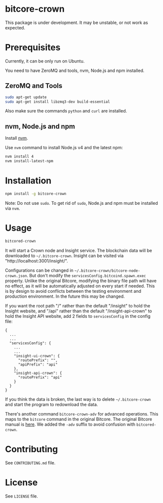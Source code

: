 bitcore-crown
=============

This package is under development. It may be unstable, or not work as expected.

Prerequisites
=============

Currently, it can be only run on Ubuntu.

You need to have ZeroMQ and tools, nvm, Node.js and npm installed.

ZeroMQ and Tools
----------------

```bash
sudo apt-get update
sudo apt-get install libzmq3-dev build-essential
```

Also make sure the commands `python` and `curl` are installed.

nvm, Node.js and npm
--------------------

Install [nvm](https://github.com/creationix/nvm).

Use `nvm` command to install Node.js v4 and the latest npm:

```bash
nvm install 4
nvm install-latest-npm
```

Installation
============

```bash
npm install -g bitcore-crown
```

Note: Do not use `sudo`. To get rid of `sudo`, Node.js and npm must be installed via `nvm`.

Usage
=====

```bash
bitcored-crown
```

It will start a Crown node and Insight service. The blockchain data will be downloaded to `~/.bitcore-crown`. Insight can be visited via "http://localhost:3001/insight/".

Configurations can be changed in `~/.bitcore-crown/bitcore-node-crown.json`. But don't modify the `servicesConfig.bitcoind.spawn.exec` property. Unlike the original Bitcore, modifying the binary file path will have no effect, as it will be automatically adjusted on every start if needed. This is by design to avoid conflicts between the testing environment and production environment. In the future this may be changed.

If you want the root path "/" rather than the default "/insight" to hold the Insight website, and "/api" rather than the default "/insight-api-crown" to hold the Insight API website, add 2 fields to `servicesConfig` in the config file:

```
{
  ...
  ...
  "servicesConfig": {
    ...
    ...
    "insight-ui-crown": {
      "routePrefix": "",
      "apiPrefix": "api"
    },
    "insight-api-crown": {
      "routePrefix": "api"
    }
  }
}
```

If you think the data is broken, the last way is to delete `~/.bitcore-crown` and start the program to redownload the data.

There's another command `bitcore-crown-adv` for advanced operations. This maps to the `bitcore` command in the original Bitcore. The original Bitcore manual is [here](https://bitcore.io/). We added the `-adv` suffix to avoid confusion with `bitcored-crown`.

Contributing
============

See `CONTRIBUTING.md` file.

License
=======

See `LICENSE` file.
